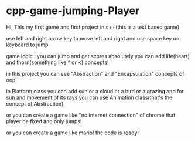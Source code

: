 # cpp-game-jumping-Player
Hi, This my first game and first project in c++(this is a text based game)

use left and right arrow key to move left and right
and use space key on keyboard to jump

game logic : you can jump and get scores
absolutely you can add life(heart) and thorn(something like ^ or <) concepts!

in this project you can see "Abstraction" and "Encapsulation" concepts of oop 

in Platform class you can add sun or a cloud or a bird  or a grazing
and for sun and movement of its rays you can use Animation class(that's the concept of Abstraction)

or you can create a game like "no internet connection" of chrome that player be fixed and only jumps!

or you can create a game like mario! the code is ready!


